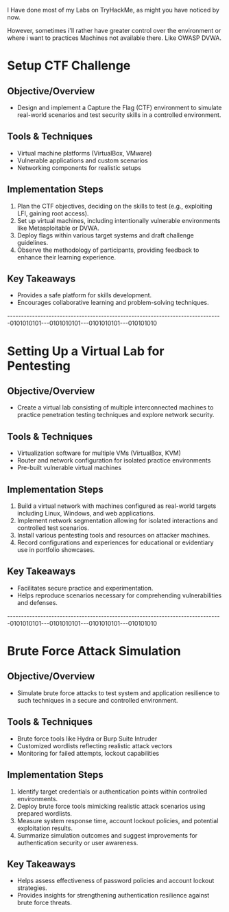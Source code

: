 I Have done most of my Labs on TryHackMe, as might you have noticed by now. 

However, sometimes i'll rather have greater control over the environment or where i want to practices Machines not available there. Like OWASP DVWA.

# Setup CTF Challenge

## Objective/Overview

- Design and implement a Capture the Flag (CTF) environment to simulate real-world scenarios and test security skills in a controlled environment.

## Tools & Techniques

- Virtual machine platforms (VirtualBox, VMware)
- Vulnerable applications and custom scenarios
- Networking components for realistic setups

## Implementation Steps

1. Plan the CTF objectives, deciding on the skills to test (e.g., exploiting LFI, gaining root access).
2. Set up virtual machines, including intentionally vulnerable environments like Metasploitable or DVWA.
3. Deploy flags within various target systems and draft challenge guidelines.
4. Observe the methodology of participants, providing feedback to enhance their learning experience.

## Key Takeaways

- Provides a safe platform for skills development.
- Encourages collaborative learning and problem-solving techniques.

------------------------------------------------------------------------------0101010101---0101010101---0101010101---010101010

# Setting Up a Virtual Lab for Pentesting

## Objective/Overview

- Create a virtual lab consisting of multiple interconnected machines to practice penetration testing techniques and explore network security.

## Tools & Techniques

- Virtualization software for multiple VMs (VirtualBox, KVM)
- Router and network configuration for isolated practice environments
- Pre-built vulnerable virtual machines

## Implementation Steps

1. Build a virtual network with machines configured as real-world targets including Linux, Windows, and web applications.
2. Implement network segmentation allowing for isolated interactions and controlled test scenarios.
3. Install various pentesting tools and resources on attacker machines.
4. Record configurations and experiences for educational or evidentiary use in portfolio showcases.

## Key Takeaways

- Facilitates secure practice and experimentation.
- Helps reproduce scenarios necessary for comprehending vulnerabilities and defenses.

------------------------------------------------------------------------------0101010101---0101010101---0101010101---010101010
# Brute Force Attack Simulation

## Objective/Overview

- Simulate brute force attacks to test system and application resilience to such techniques in a secure and controlled environment.

## Tools & Techniques

- Brute force tools like Hydra or Burp Suite Intruder
- Customized wordlists reflecting realistic attack vectors
- Monitoring for failed attempts, lockout capabilities

## Implementation Steps

1. Identify target credentials or authentication points within controlled environments.
2. Deploy brute force tools mimicking realistic attack scenarios using prepared wordlists.
3. Measure system response time, account lockout policies, and potential exploitation results.
4. Summarize simulation outcomes and suggest improvements for authentication security or user awareness.

## Key Takeaways

- Helps assess effectiveness of password policies and account lockout strategies.
- Provides insights for strengthening authentication resilience against brute force threats.
